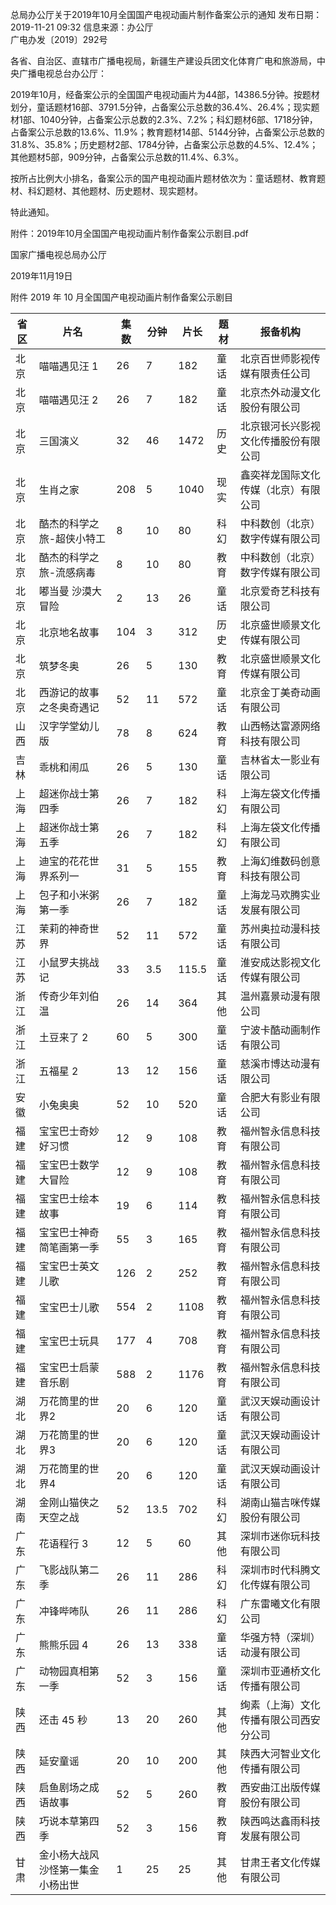总局办公厅关于2019年10月全国国产电视动画片制作备案公示的通知
发布日期：2019-11-21 09:32 	信息来源：办公厅 	
广电办发〔2019〕292号


各省、自治区、直辖市广播电视局，新疆生产建设兵团文化体育广电和旅游局，中央广播电视总台办公厅：

2019年10月，经备案公示的全国国产电视动画片为44部，14386.5分钟。按题材划分，童话题材16部、3791.5分钟，占备案公示总数的36.4%、26.4%；现实题材1部、1040分钟，占备案公示总数的2.3%、7.2%；科幻题材6部、1718分钟，占备案公示总数的13.6%、11.9%；教育题材14部、5144分钟，占备案公示总数的31.8%、35.8%；历史题材2部、1784分钟，占备案公示总数的4.5%、12.4%；其他题材5部，909分钟，占备案公示总数的11.4%、6.3%。

按所占比例大小排名，备案公示的国产电视动画片题材依次为：童话题材、教育题材、科幻题材、其他题材、历史题材、现实题材。

特此通知。


附件：2019年10月全国国产电视动画片制作备案公示剧目.pdf



国家广播电视总局办公厅

2019年11月19日    


附件
2019 年 10 月全国国产电视动画片制作备案公示剧目

省区 | 片名 | 集数 | 分钟 | 片长 | 题材 | 报备机构
---|----|----|----|----|----|-----
北京 | 喵喵遇见汪 1 | 26 | 7 | 182 | 童话 | 北京百世师影视传媒有限责任公司
北京 | 喵喵遇见汪 2 | 26 | 7 | 182 | 童话 | 北京杰外动漫文化股份有限公司
北京 | 三国演义 | 32 | 46 | 1472 | 历史 | 北京银河长兴影视文化传播股份有限公司
北京 | 生肖之家 | 208 | 5 | 1040 | 现实 | 鑫奕祥龙国际文化传媒（北京）有限公司
北京 | 酷杰的科学之旅-超侠小特工 | 8 | 10 | 80 | 科幻 | 中科数创（北京）数字传媒有限公司
北京 | 酷杰的科学之旅-流感病毒 | 8 | 10 | 80 | 教育 | 中科数创（北京） 数字传媒有限公司
北京 | 嘟当曼 沙漠大冒险 | 2 | 13 | 26 | 童话 | 北京爱奇艺科技有限公司
北京 | 北京地名故事 | 104 | 3 | 312 | 历史 | 北京盛世顺景文化传媒有限公司
北京 | 筑梦冬奥 | 26 | 5 | 130 | 教育 | 北京盛世顺景文化传媒有限公司
北京 | 西游记的故事之冬奥奇遇记 | 52 | 11 | 572 | 童话 | 北京金丁美奇动画有限公司
山西 | 汉字学堂幼儿版 | 78 | 8 | 624 | 教育 | 山西畅达富源网络科技有限公司
吉林 | 乖桃和闹瓜 | 26 | 5 | 130 | 童话 | 吉林省太一影业有限公司
上海 | 超迷你战士第四季 | 26 | 7 | 182 | 科幻 | 上海左袋文化传播有限公司
上海 | 超迷你战士第五季 | 26 | 7 | 182 | 科幻 | 上海左袋文化传播有限公司
上海 | 迪宝的花花世界系列一 | 31 | 5 | 155 | 教育 | 上海幻维数码创意科技有限公司
上海 | 包子和小米粥第一季 | 26 | 7 | 182 | 童话 | 上海龙马欢腾实业发展有限公司
江苏 | 茉莉的神奇世界 | 52 | 11 | 572 | 童话 | 苏州奥拉动漫科技有限公司
江苏 | 小鼠罗夫挑战记 | 33 | 3.5 | 115.5 | 童话 | 淮安成达影视文化传媒有限公司
浙江 | 传奇少年刘伯温 | 26 | 14 | 364 | 其他 | 温州嘉景动漫有限公司
浙江 | 土豆来了 2 | 60 | 5 | 300 | 童话 | 宁波卡酷动画制作有限公司
浙江 | 五福星 2 | 13 | 12 | 156 | 童话 | 慈溪市博达动漫有限公司
安徽 | 小兔奥奥 | 52 | 10 | 520 | 童话 | 合肥大有影业有限公司
福建 | 宝宝巴士奇妙好习惯 | 12 | 9 | 108 | 教育 | 福州智永信息科技有限公司
福建 | 宝宝巴士数学大冒险 | 12 | 9 | 108 | 教育 | 福州智永信息科技有限公司
福建 | 宝宝巴士绘本故事 | 19 | 6 | 114 | 教育 | 福州智永信息科技有限公司
福建 | 宝宝巴士神奇简笔画第一季 | 55 | 3 | 165 | 教育 | 福州智永信息科技有限公司
福建 | 宝宝巴士英文儿歌 | 126 | 2 | 252 | 教育 | 福州智永信息科技有限公司
福建 | 宝宝巴士儿歌 | 554 | 2 | 1108 | 教育 | 福州智永信息科技有限公司
福建 | 宝宝巴士玩具 | 177 | 4 | 708 | 教育 | 福州智永信息科技有限公司
福建 | 宝宝巴士启蒙音乐剧 | 588 | 2 | 1176 | 教育 | 福州智永信息科技有限公司
湖北 | 万花筒里的世界2 | 20 | 6 | 120 | 童话 | 武汉天娱动画设计有限公司
湖北 | 万花筒里的世界3 | 20 | 6 | 120 | 童话 | 武汉天娱动画设计有限公司
湖北 | 万花筒里的世界4 | 20 | 6 | 120 | 童话 | 武汉天娱动画设计有限公司
湖南 | 金刚山猫侠之天空之战 | 52 | 13.5 | 702 | 科幻 | 湖南山猫吉咪传媒股份有限公司
广东 | 花语程行 3 | 12 | 5 | 60 | 其他 | 深圳市迷你玩科技有限公司
广东 | 飞影战队第二季 | 26 | 11 | 286 | 科幻 | 深圳市时代科腾文化传媒有限公司
广东 | 冲锋哔咘队 | 26 | 11 | 286 | 科幻 | 广东雷曦文化有限公司
广东 | 熊熊乐园 4 | 26 | 13 | 338 | 童话 | 华强方特（深圳）动漫有限公司
广东 | 动物园真相第一季 | 52 | 3 | 156 | 童话 | 深圳市亚通桥文化传播有限公司
陕西 | 还击 45 秒 | 13 | 20 | 260 | 其他 | 绚素（上海）文化传播有限公司西安分公司
陕西 | 延安童谣 | 20 | 10 | 200 | 其他 | 陕西大河智业文化传播有限公司
陕西 | 启鱼剧场之成语故事 | 52 | 5 | 260 | 教育 | 西安曲江出版传媒股份有限公司
陕西 | 巧说本草第四季 | 52 | 3 | 156 | 教育 | 陕西鸣达鑫雨科技发展有限公司
甘肃 | 金小杨大战风沙怪第一集金小杨出世 | 1 | 25 | 25 | 其他 | 甘肃王者文化传媒有限公司